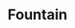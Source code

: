 ---
layout: post
title: "Fountain"
tag: project
excerpt: "A web application developed as part of CISSA's Codebrew Hackathon"
skills: ["React", "Redux", "MongoDB", "HTML", "CSS", "Node.js"]
---